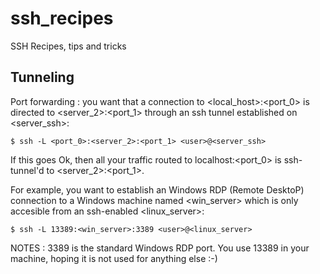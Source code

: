 # ssh_recipes
SSH Recipes, tips and tricks

## Tunneling

Port forwarding : you want that a connection to <local_host>:<port_0> is directed to <server_2>:<port_1> through an ssh tunnel established on <server_ssh>:

    $ ssh -L <port_0>:<server_2>:<port_1> <user>@<server_ssh>

If this goes Ok, then all your traffic routed to localhost:<port_0> is ssh-tunnel'd to <server_2>:<port_1>.

For example, you want to establish an Windows RDP (Remote DesktoP) connection to a Windows machine named <win_server> which is only accesible from an ssh-enabled <linux_server>:

    $ ssh -L 13389:<win_server>:3389 <user>@<linux_server>
    
NOTES : 3389 is the standard Windows RDP port. You use 13389 in your machine, hoping it is not used for anything else :-)
